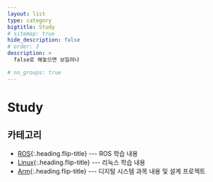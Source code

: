 ```yaml
---
layout: list
type: category
bigtitle: Study
# sitemap: true
hide_description: false
# order: 3
description: >
  false로 해놓으면 보일려나

# no_groups: true
---
```


# Study

## 카테고리

- [ROS]{:.heading.flip-title} --- ROS 학습 내용
- [Linux]{:.heading.flip-title} --- 리눅스 학습 내용
- [Arm]{:.heading.flip-title} --- 디지털 시스템 과목 내용 및 설계 프로젝트

[ROS]: /ros/
[Linux]: /linux/
[Arm]: /arm/
